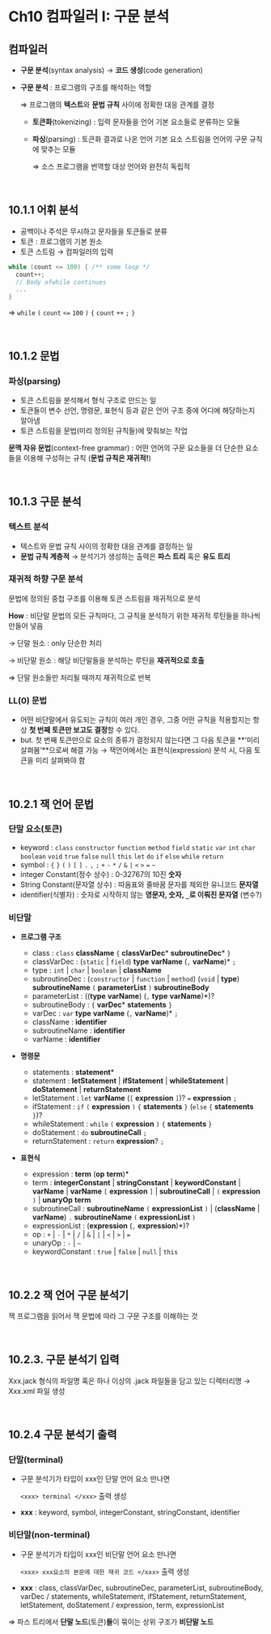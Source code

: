 # Ch10 컴파일러 I: 구문 분석

## 컴파일러

- **구문 분석**(syntax analysis) → **코드 생성**(code generation)
- **구문 분석** : 프로그램의 구조를 해석하는 역할
    
    ⇒ 프로그램의 **텍스트**와 **문법 규칙** 사이에 정확한 대응 관계를 결정
    
    - **토큰화**(tokenizing) : 입력 문자들을 언어 기본 요소들로 분류하는 모듈
    - **파싱**(parsing) : 토큰화 결과로 나온 언어 기본 요소 스트림을 언어의 구문 규칙에 맞추는 모듈
        
        ⇒ 소스 프로그램을 번역할 대상 언어와 완전히 독립적 
        
<br>

## 10.1.1 어휘 분석

- 공백이나 주석은 무시하고 문자들을 토큰들로 분류
- 토큰 : 프로그램의 기본 원소
- 토큰 스트림 → 컴파일러의 입력

```c
while (count <= 100) { /** some loop */
  count++;
  // Body ofwhile continues 
  ...
}
```
=> `while` `(` `count` `<=` `100` `)` `{` `count` `++` `;` `}` 

<br>

## 10.1.2 문법

### 파싱(parsing)

- 토큰 스트림을 분석해서 형식 구조로 만드는 일
- 토큰들이 변수 선언, 명령문, 표현식 등과 같은 언어 구조 중에 어디에 해당하는지 알아냄
- 토큰 스트림을 문법(미리 정의된 규칙들)에 맞춰보는 작업

**문맥 자유 문법**(context-free grammar) : 어떤 언어의 구문 요소들을 더 단순한 요소들을 이용해 구성하는 규칙 (**문법 규칙은 재귀적!**)

<br>

## 10.1.3 구문 분석

### 텍스트 분석

- 텍스트와 문법 규칙 사이의 정확한 대응 관계를 결정하는 일
- **문법 규칙 계층적** → 분석기가 생성하는 출력은 **파스 트리** 혹은 **유도 트리**

### 재귀적 하향 구문 분석

문법에 정의된 중첩 구조를 이용해 토큰 스트림을 재귀적으로 분석 

**How** : 비단말 문법의 모든 규칙마다, 그 규칙을 분석하기 위한 재귀적 루틴들을 하나씩 만들어 넣음 

→ 단말 원소 : only 단순한 처리 

→ 비단말 원소 : 해당 비단말들을 분석하는 루틴을 **재귀적으로 호출** 

⇒ 단말 원소들만 처리될 때까지 재귀적으로 반복 

### LL(0) 문법

- 어떤 비단말에서 유도되는 규칙이 여러 개인 경우, 그중 어떤 규칙을 적용할지는 항상 **첫 번째 토큰만 보고도 결정**할 수 있다.
- but. 첫 번째 토큰만으로 요소의 종류가 결정되지 않는다면 그 다음 토큰을 **‘미리 살펴봄’**으로써 해결 가능 → 잭언어에서는 표현식(expression) 분석 시, 다음 토큰을 미리 살펴봐야 함

<br>

## 10.2.1 잭 언어 문법

### 단말 요소(토큰)

- keyword : `class` `constructor` `function` `method` `field` `static` `var` `int` `char` `boolean` `void` `true` `false` `null` `this` `let` `do` `if` `else` `while` `return`
- symbol : `{` `}` `(` `)` `[` `]` `.` `,` `;` `+` `-` `*` `/` `&` `|` `<` `>` `=` `~`
- integer Constant(정수 상수) : 0-32767의 10진 **숫자**
- String Constant(문자열 상수) : 따옴표와 줄바꿈 문자를 제외한 유니코드 **문자열**
- identifier(식별자) : 숫자로 시작하지 않는 **영문자, 숫자, `_`로 이뤄진 문자열** (변수?)

### 비단말

- **프로그램 구조**
    - class : `class` **className** `{` **classVarDec*** **subroutineDec*** `}`
    - classVarDec : (`static` | `field`) **type** **varName** (`,` **varName**)* `;`
    - type : `int` | `char` | `boolean` | **className**
    - subroutineDec : (`constructor` | `function` | `method`) (`void` | **type**) **subroutineName** `(` **parameterList** `)` **subroutineBody**
    - parameterList : ((**type** **varName**) (`,` **type** **varName**)*)?
    - subroutineBody : `{` **varDec*** **statements** `}`
    - varDec : `var` **type** **varName** (`,` **varName**)* `;`
    - className : **identifier**
    - subroutineName : **identifier**
    - varName : **identifier**

- **명령문**
    - statements : **statement***
    - statement : **letStatement** | **ifStatement** | **whileStatement** | **doStatement** | **returnStatement**
    - letStatement : `let` **varName** (`[` **expression** `]`)? `=` **expression** `;`
    - ifStatement : `if` `(` **expression** `)` `{` **statements** `}` (`else` `{` **statements** `}`)?
    - whileStatement : `while` `(` **expression** `)` `{` **statements** `}`
    - doStatement : `do` **subroutineCall** `;`
    - returnStatement : `return` **expression**? `;`

- **표현식**
    - expression : **term** (**op** **term**)*
    - term : **integerConstant** | **stringConstant** | **keywordConstant** | **varName** | **varName** `[` **expression** `]` | **subroutineCall** | `(` **expression** `)` | **unaryOp** **term**
    - subroutineCall : **subroutineName** `(` **expressionList** `)` | (**className** | **varName**) `.` **subroutineName** `(` **expressionList** `)`
    - expressionList : (**expression** (`,` **expression**)*)?
    - op : `+` | `-` | `*` | `/` | `&` | `|` | `<` | `>` | `=`
    - unaryOp : `-` | `~`
    - keywordConstant : `true` | `false` | `null` | `this`

<br>

## 10.2.2 잭 언어 구문 분석기

잭 프로그램을 읽어서 잭 문법에 따라 그 구문 구조를 이해하는 것 

<br>

## 10.2.3. 구문 분석기 입력

Xxx.jack 형식의 파일명 혹은 하나 이상의 .jack 파일들을 담고 있는 디렉터리명 → Xxx.xml 파일 생성 

<br>

## 10.2.4 구문 분석기 출력

### **단말**(terminal)

- 구문 분석기가 타입이 xxx인 단말 언어 요소 만나면
    
    `<xxx> terminal </xxx>` 출력 생성 
    
- **xxx** : keyword, symbol, integerConstant, stringConstant, identifier

### **비단말**(non-terminal)

- 구문 분석기가 타입이 xxx인 비단말 언어 요소 만나면
    
    `<xxx> xxx요소의 본문에 대한 재귀 코드 </xxx>` 출력 생성 
    
- **xxx** : class, classVarDec, subroutineDec, parameterList, subroutineBody, varDec / statements, whileStatement, ifStatement, returnStatement, letStatement, doStatement / expression, term, expressionList

⇒ 파스 트리에서 **단말 노드**(토큰)**들**이 묶이는 상위 구조가 **비단말 노드**
